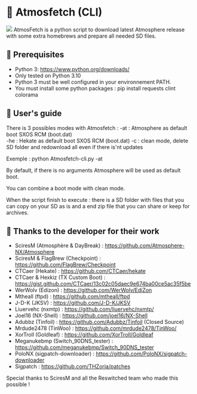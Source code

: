 # 🌌 Atmosfetch (CLI)
 
<img src="https://i.imgur.com/WZY0BlW.jpg">
AtmosFetch is a python script to download latest Atmosphere release with some extra homebrews and prepare all needed SD files.


## 🔧 Prerequisites

- Python 3: https://www.python.org/downloads/
- Only tested on Python 3.10
- Python 3 must be well configured in your environnement PATH.
- You must install some python packages : pip install requests clint colorama

## 🌠 User's guide

There is 3 possibles modes with Atmosfetch :
-at : Atmosphere as default boot SXOS RCM (boot.dat)  
-he : Hekate as default boot SXOS RCM (boot.dat)
-c : clean mode, delete SD folder and redownload all even if there is'nt updates

Exemple : python Atmosfetch-cli.py -at

By default, if there is no arguments Atmosphere will be used as default boot.

You can combine a boot mode with clean mode.  

When the script finish to execute : there is a SD folder with files that you can copy on your SD as is and a end zip file that you can share or keep for archives.

## 🚀 Thanks to the developer for their work

- SciresM (Atmosphère & DayBreak) : https://github.com/Atmosphere-NX/Atmosphere
- SciresM & FlagBrew (Checkpoint) : https://github.com/FlagBrew/Checkpoint
- CTCaer (Hekate) : https://github.com/CTCaer/hekate
- CTCaer & Hexkiz (TX Custom Boot) : https://gist.github.com/CTCaer/13c02c05daec9e674ba00ce5ac35f5be
- WerWolv (Edizon) : https://github.com/WerWolv/EdiZon
- Mtheall (ftpd) : https://github.com/mtheall/ftpd
- J-D-K (JKSV) : https://github.com/J-D-K/JKSV
- Liuervehc (nxmtp) : https://github.com/liuervehc/nxmtp/
- Joel16 (NX-Shell) : https://github.com/joel16/NX-Shell
- Adubbz (Tinfoil) : https://github.com/Adubbz/Tinfoil (Closed Source)
- Mrdude2478 (TinWoo) : https://github.com/mrdude2478/TinWoo/
- XorTroll (Goldleaf) : https://github.com/XorTroll/Goldleaf
- Meganukebmp (Switch_90DNS_tester) : https://github.com/meganukebmp/Switch_90DNS_tester
- PoloNX (sigpatch-downloader) : https://github.com/PoloNX/sigpatch-downloader
- Sigpatch : https://github.com/THZoria/patches

Special thanks to SciresM and all the Reswitched team who made this possible !
